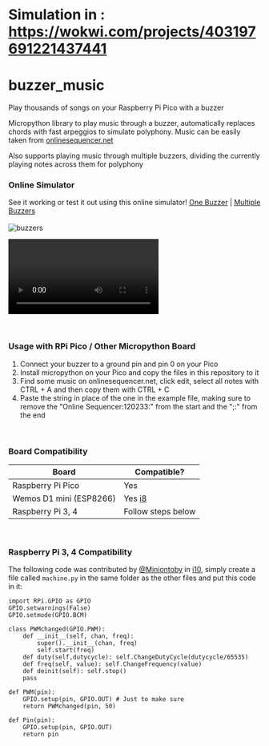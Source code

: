 # Simulation in : https://wokwi.com/projects/403197691221437441


# buzzer_music
Play thousands of songs on your Raspberry Pi Pico with a buzzer

Micropython library to play music through a buzzer, automatically replaces chords with fast arpeggios to simulate polyphony. Music can be easily taken from [onlinesequencer.net](https://onlinesequencer.net/)

Also supports playing music through multiple buzzers, dividing the currently playing notes across them for polyphony

### Online Simulator
See it working or test it out using this online simulator! [One Buzzer](https://wokwi.com/projects/384484222930823169) | [Multiple Buzzers](https://wokwi.com/projects/384484055755294721) <br><br>
![buzzers](https://github.com/james1236/buzzer_music/assets/32351696/87245a5d-99e1-4d9d-a607-87499c3d1e27)

<video src="https://user-images.githubusercontent.com/32351696/215248051-8b161d79-5e79-405d-bb80-717d03b9edb8.mp4](https://user-images.githubusercontent.com/32351696/215248120-8da75442-0793-4c2a-8c1f-44bfb2d84262.mp4)"></video>

<br>

### Usage with RPi Pico / Other Micropython Board 
1) Connect your buzzer to a ground pin and pin 0 on your Pico
2) Install micropython on your Pico and copy the files in this repository to it
3) Find some music on onlinesequencer.net, click edit, select all notes with CTRL + A and then copy them with CTRL + C
4) Paste the string in place of the one in the example file, making sure to remove the "Online Sequencer:120233:" from the start and the ";:" from the end
<br>

### Board Compatibility
| Board | Compatible? |
|-------|-------------|
| Raspberry Pi Pico | Yes |
| Wemos D1 mini (ESP8266) | Yes [i8](/../../issues/8)|
| Raspberry Pi 3, 4 | Follow steps below |
<br>

### Raspberry Pi 3, 4 Compatibility
The following code was contributed by [@Miniontoby](https://github.com/Miniontoby) in [i10](/../../issues/10), simply create a file called `machine.py` in the same folder as the other files and put this code in it:
```python3
import RPi.GPIO as GPIO
GPIO.setwarnings(False)
GPIO.setmode(GPIO.BCM)

class PWMchanged(GPIO.PWM):
    def __init__(self, chan, freq):
        super().__init__(chan, freq)
        self.start(freq)
    def duty(self,dutycycle): self.ChangeDutyCycle(dutycycle/65535)
    def freq(self, value): self.ChangeFrequency(value)
    def deinit(self): self.stop()
    pass

def PWM(pin):
    GPIO.setup(pin, GPIO.OUT) # Just to make sure
    return PWMchanged(pin, 50)

def Pin(pin):
    GPIO.setup(pin, GPIO.OUT)
    return pin
```
